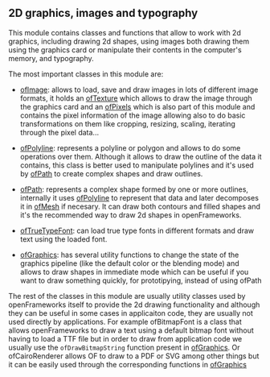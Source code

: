 ## 2D graphics, images and typography

This module contains classes and functions that allow to work with 2d graphics, including drawing 2d shapes, using images both drawing them using the graphics card or manipulate their contents in the computer's memory, and typography.

The most important classes in this module are:

- [ofImage](ofImage/): allows to load, save and draw images in lots of different image formats, it holds an [ofTexture](../gl/ofTexture/) which allows to draw the image through the graphics card and an [ofPixels](ofPixels/) which is also part of this module and contains the pixel information of the image allowing also to do basic transformations on them like cropping, resizing, scaling, iterating through the pixel data...

- [ofPolyline](ofPolyline/): represents a polyline or polygon and allows to do some operations over them. Although it allows to draw the outline of the data it contains, this class is better used to manipulate polylines and it's used by [ofPath](ofPath/) to create complex shapes and draw outlines.

- [ofPath](ofPath/): represents a complex shape formed by one or more outlines, internally it uses [ofPolyline](ofPolyline/) to represent that data and later decomposes it in [ofMesh](../3d/ofMesh/) if necesary. It can draw both contours and filled shapes and it's the recommended way to draw 2d shapes in openFrameworks.

- [ofTrueTypeFont](ofTrueTypeFont/): can load true type fonts in different formats and draw text using the loaded font.

- [ofGraphics](ofGraphics/): has several utility functions to change the state of the graphics pipeline (like the default color or the blending mode) and allows to draw shapes in immediate mode which can be useful if you want to draw something quickly, for prototipying, instead of using ofPath

The rest of the classes in this module are usually utility classes used by openFrameworks itself to provide the 2d drawing functionality and although they can be useful in some cases in applicaiton code, they are usually not used directly by applications. For example ofBitmapFont is a class that allows openFrameworks to draw a text using a default bitmap font without having to load a TTF file but in order to draw from application code we usually use the `ofDrawBitmapString` function present in [ofGraphics](ofGraphics/). Or ofCairoRenderer allows OF to draw to a PDF or SVG among other things but it can be easily used through the corresponding functions in [ofGraphics](ofGraphics/)
